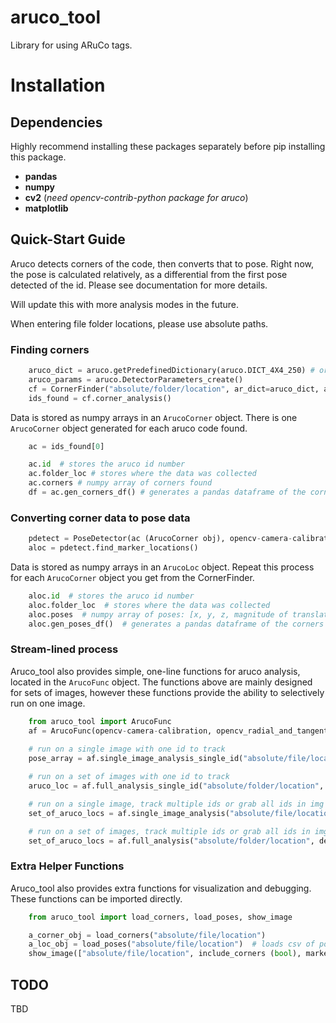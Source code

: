 # aruco_tool
Library for using ARuCo tags.

# Installation
## Dependencies
Highly recommend installing these packages separately before pip installing this package.
* **pandas**
* **numpy**
* **cv2** (*need opencv-contrib-python package for aruco*)
* **matplotlib**

## Quick-Start Guide
Aruco detects corners of the code, then converts that to pose. Right now, the pose is calculated relatively, as a differential from the first pose detected of the id. Please see documentation for more details.

Will update this with more analysis modes in the future.

When entering file folder locations, please use absolute paths.


### Finding corners
```python
    aruco_dict = aruco.getPredefinedDictionary(aruco.DICT_4X4_250) # or another dictionary
    aruco_params = aruco.DetectorParameters_create()
    cf = CornerFinder("absolute/folder/location", ar_dict=aruco_dict, ar_params=aruco_params, data_name="optional label", desired_ids=None)
    ids_found = cf.corner_analysis()
```

Data is stored as numpy arrays in an `ArucoCorner` object. There is one `ArucoCorner` object generated for each aruco code found.
```python
    ac = ids_found[0]

    ac.id  # stores the aruco id number
    ac.folder_loc # stores where the data was collected
    ac.corners # numpy array of corners found
    df = ac.gen_corners_df() # generates a pandas dataframe of the corners
```

### Converting corner data to pose data
```python
    pdetect = PoseDetector(ac (ArucoCorner obj), opencv-camera-calibration, opencv_radial_and_tangential_dists, marker_side_dimensions (float), processing_freq (float, not-used))
    aloc = pdetect.find_marker_locations()

```

Data is stored as numpy arrays in an `ArucoLoc` object. Repeat this process for each `ArucoCorner` object you get from the CornerFinder.
```python
    aloc.id  # stores the aruco id number
    aloc.folder_loc  # stores where the data was collected
    aloc.poses  # numpy array of poses: [x, y, z, magnitude of translation, roll, pitch, yaw, relative magnitude of rotation] -> all relative from initial image
    aloc.gen_poses_df()  # generates a pandas dataframe of the corners
```


### Stream-lined process
Aruco_tool also provides simple, one-line functions for aruco analysis, located in the `ArucoFunc` object. The functions above are mainly designed for sets of images, however these functions provide the ability to selectively run on one image.
```python
    from aruco_tool import ArucoFunc
    af = ArucoFunc(opencv-camera-calibration, opencv_radial_and_tangential_dists, marker_side_dimensions (float))  # stores analysis variables, by default provides my attributes
    
    # run on a single image with one id to track
    pose_array = af.single_image_analysis_single_id("absolute/file/location", desired_id_num)

    # run on a set of images with one id to track
    aruco_loc = af.full_analysis_single_id("absolute/folder/location", desired_id_num)

    # run on a single image, track multiple ids or grab all ids in img
    set_of_aruco_locs = af.single_image_analysis("absolute/file/location", desired_ids=None (list)) # if none, grabs all ids in image, otherwise you can specify using a list

    # run on a set of images, track multiple ids or grab all ids in imgs
    set_of_aruco_locs = af.full_analysis("absolute/folder/location", desired_ids=None (list))
```

### Extra Helper Functions
Aruco_tool also provides extra functions for visualization and debugging. These functions can be imported directly.
```python
    from aruco_tool import load_corners, load_poses, show_image

    a_corner_obj = load_corners("absolute/file/location")
    a_loc_obj = load_poses("absolute/file/location")  # loads csv of pose data into an ArucoLoc object
    show_image(["absolute/file/location", include_corners (bool), marker_size (float))  # shows an image, can choose to show detected corners on the image with the indicated marker size

```

## TODO
TBD